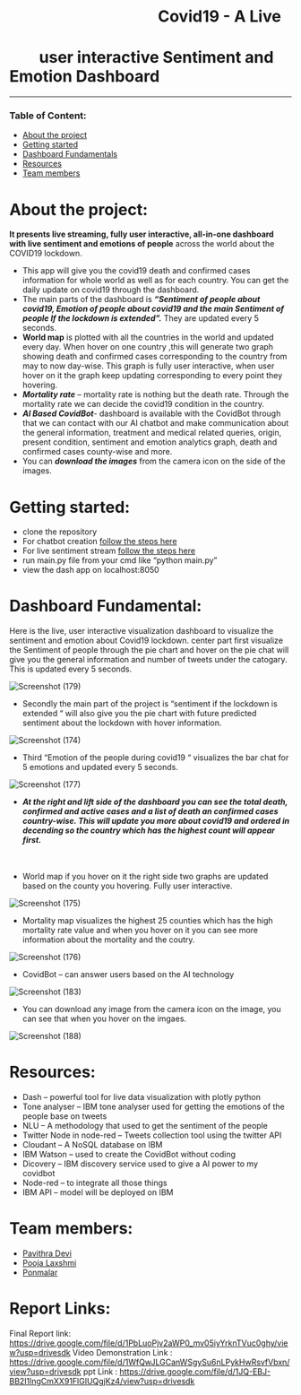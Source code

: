 # &nbsp;&nbsp;&nbsp;&nbsp;&nbsp;&nbsp;&nbsp;&nbsp;&nbsp;&nbsp;&nbsp;&nbsp;&nbsp;&nbsp;&nbsp;&nbsp;&nbsp;&nbsp;&nbsp;&nbsp;&nbsp;&nbsp;&nbsp;&nbsp;&nbsp;&nbsp;&nbsp;&nbsp;&nbsp;&nbsp;&nbsp;&nbsp;&nbsp;&nbsp;&nbsp;&nbsp;&nbsp;&nbsp;&nbsp;     Covid19 - A Live 
# &nbsp;&nbsp;&nbsp;&nbsp;&nbsp;&nbsp;&nbsp;  user interactive Sentiment and Emotion Dashboard
___
### Table of Content:
-	[About the project](#about-the-project) 
-	[Getting started](#getting-started)
-	[Dashboard Fundamentals](#dashboard-fundamentals)
-	[Resources](#resources) 
-	[Team members](#team-members)
# About the project:
<b>It presents  live streaming, fully user interactive, all-in-one dashboard with live sentiment and emotions of people</b> across the world about the COVID19 lockdown. 
-	This app will give you the covid19 death and confirmed cases information for whole world as well as for each country. You can get the daily update on covid19 through the dashboard.
-	The main parts of the dashboard is <b><i>“Sentiment of people about covid19, Emotion of people about covid19 and the main Sentiment of people If the lockdown is extended”.</i></b> 
They are updated every 5 seconds.
-	<b>World map</b> is plotted with all the countries in the world and updated every day. When hover on one country ,this  will generate two graph showing death and confirmed cases corresponding to the country from may to now day-wise. This graph is fully user interactive, when user hover on it the graph keep updating corresponding to every point they hovering.
-	<b><i>Mortality rate</i></b> – mortality rate is nothing but the death rate. Through the mortality rate we can decide the covid19 condition in the country.
-	<b><i>Al Based CovidBot</i></b>- dashboard is available with the CovidBot through that we can contact with our AI chatbot and make communication about  the general information, treatment and medical related queries, origin, present condition, sentiment and emotion analytics graph, death and confirmed cases county-wise and more.
- You can <b><i>download the images</i></b> from the camera icon on the side of the images.


# Getting started:
-	clone the repository
- For chatbot creation [follow the steps here](https://github.com/pavi-ninjaac/Covid19Bot)
- For live sentiment stream [follow the steps here](https://github.com/pavi-ninjaac/Sentiment_analyse_node-red) 
- run main.py file from your cmd like “python main.py”
-	view the dash app on localhost:8050

# Dashboard Fundamental:
Here is the live, user interactive visualization dashboard to visualize the sentiment and emotion about Covid19 lockdown. center part first visualize the Sentiment of people through the pie chart and hover on the pie chat will give you the general information and number of tweets under the catogary. This is updated every 5 seconds.<br/>

![Screenshot (179)](https://user-images.githubusercontent.com/51699297/87278555-65fe6a00-c502-11ea-8288-629ae7748022.png)

- Secondly the main part of the project is “sentiment if the lockdown is extended “ will also give you the pie chart with future predicted sentiment about the lockdown with hover information.<br/>

![Screenshot (174)](https://user-images.githubusercontent.com/51699297/87278474-2b94cd00-c502-11ea-82f8-b8ad32b84548.png)

- Third “Emotion of the people during covid19 “ visualizes the bar chat for 5 emotions and updated every 5 seconds.<br/>

![Screenshot (177)](https://user-images.githubusercontent.com/51699297/87278553-63037980-c502-11ea-907c-6c6dc18a845a.png)

- <b><i>At the right and lift side of the dashboard  you can see the total death, confirmed and active cases and a list of death an confirmed cases country-wise. This will update you more about covid19 and ordered in decending so the country which has the highest count will appear first.</i></b><br/><br/><br/>

- World map if you hover on it the right side two graphs are updated based on the county you hovering. Fully user interactive.<br/>

![Screenshot (175)](https://user-images.githubusercontent.com/51699297/87278491-364f6200-c502-11ea-8678-badd74e51f07.png)

- Mortality map visualizes the highest 25 counties which has the high mortality rate value and when you hover on it you can see more information about the mortality and the coutry.<br/>

![Screenshot (176)](https://user-images.githubusercontent.com/51699297/87278522-46674180-c502-11ea-8ec7-5e65082c18ec.png)

- CovidBot – can answer users based on the AI technology<br/>

![Screenshot (183)](https://user-images.githubusercontent.com/51699297/87293388-debfef00-c51f-11ea-83a7-d810dee55a4a.png)

- You can download any image from the camera icon on the image, you can see that when you hover on the imgaes.

![Screenshot (188)](https://user-images.githubusercontent.com/51699297/87303121-3d8d6480-c530-11ea-8ffe-6e748a6c3430.png)

# Resources:
-	Dash – powerful tool for live data visualization with plotly python
-	Tone analyser –  IBM tone analyser used for getting the emotions of the people base on tweets
-	NLU – A methodology that used to get the sentiment of the people
-	Twitter Node in node-red – Tweets collection tool using the twitter API
-	Cloudant – A NoSQL database on IBM
-	IBM Watson – used to create the CovidBot without coding 
-	Dicovery – IBM discovery service used to give a AI power to my covidbot
-	Node-red – to integrate all those things
-	IBM API – model will be deployed on IBM

# Team members:
-	[Pavithra Devi](https://github.com/pavi-ninjaac)
-	[Pooja  Laxshmi](https://github.com/PoojaChidambaram)
-	[Ponmalar](https://github.com/Agnes-source)
# Report Links:
Final Report link: https://drive.google.com/file/d/1PbLuoPjv2aWP0_mv05iyYrknTVuc0ghy/view?usp=drivesdk
Video Demonstration Link : https://drive.google.com/file/d/1WfQwJLGCanWSgySu6nLPykHwRsvfVbxn/view?usp=drivesdk
ppt Link : https://drive.google.com/file/d/1JQ-EBJ-BB2I1lngCmXX91FlGIUQgjKz4/view?usp=drivesdk
